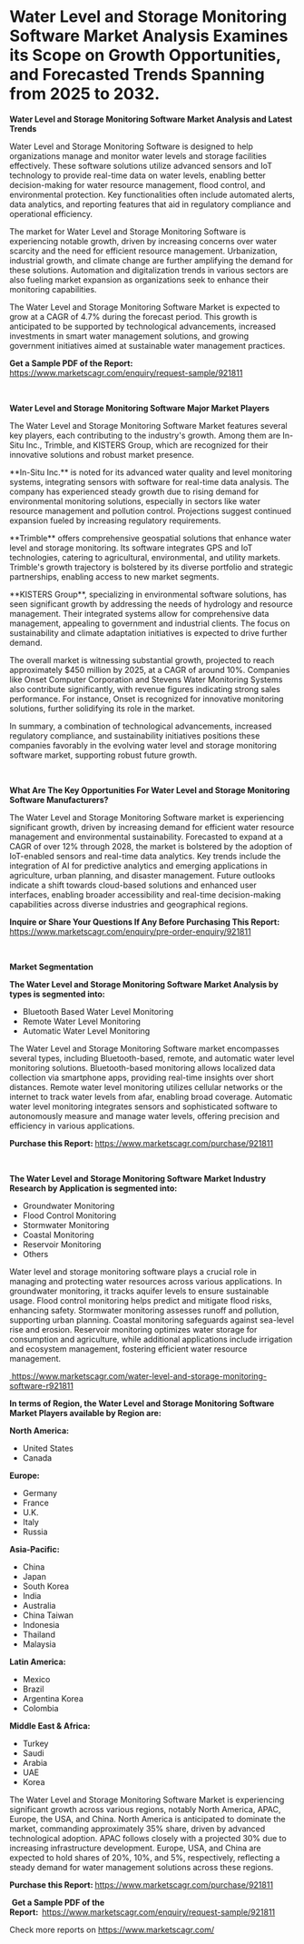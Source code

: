 <p><h1>Water Level and Storage Monitoring Software Market Analysis Examines its Scope on Growth Opportunities, and Forecasted Trends Spanning from 2025 to 2032.</h1></p><p><strong>Water Level and Storage Monitoring Software Market Analysis and Latest Trends</strong></p>
<p><p>Water Level and Storage Monitoring Software is designed to help organizations manage and monitor water levels and storage facilities effectively. These software solutions utilize advanced sensors and IoT technology to provide real-time data on water levels, enabling better decision-making for water resource management, flood control, and environmental protection. Key functionalities often include automated alerts, data analytics, and reporting features that aid in regulatory compliance and operational efficiency.</p><p>The market for Water Level and Storage Monitoring Software is experiencing notable growth, driven by increasing concerns over water scarcity and the need for efficient resource management. Urbanization, industrial growth, and climate change are further amplifying the demand for these solutions. Automation and digitalization trends in various sectors are also fueling market expansion as organizations seek to enhance their monitoring capabilities.</p><p>The Water Level and Storage Monitoring Software Market is expected to grow at a CAGR of 4.7% during the forecast period. This growth is anticipated to be supported by technological advancements, increased investments in smart water management solutions, and growing government initiatives aimed at sustainable water management practices.</p></p>
<p><strong>Get a Sample PDF of the Report:&nbsp;</strong> <a href="https://www.marketscagr.com/enquiry/request-sample/921811?utm_campaign=2470&utm_medium=2&utm_source=Github&utm_content=ia&utm_term=07032025&utm_id=water-level-and-storage-monitoring-software">https://www.marketscagr.com/enquiry/request-sample/921811</a></p>
<p>&nbsp;</p>
<p><strong>Water Level and Storage Monitoring Software Major Market Players</strong></p>
<p><p>The Water Level and Storage Monitoring Software Market features several key players, each contributing to the industry's growth. Among them are In-Situ Inc., Trimble, and KISTERS Group, which are recognized for their innovative solutions and robust market presence.</p><p>**In-Situ Inc.** is noted for its advanced water quality and level monitoring systems, integrating sensors with software for real-time data analysis. The company has experienced steady growth due to rising demand for environmental monitoring solutions, especially in sectors like water resource management and pollution control. Projections suggest continued expansion fueled by increasing regulatory requirements.</p><p>**Trimble** offers comprehensive geospatial solutions that enhance water level and storage monitoring. Its software integrates GPS and IoT technologies, catering to agricultural, environmental, and utility markets. Trimble's growth trajectory is bolstered by its diverse portfolio and strategic partnerships, enabling access to new market segments.</p><p>**KISTERS Group**, specializing in environmental software solutions, has seen significant growth by addressing the needs of hydrology and resource management. Their integrated systems allow for comprehensive data management, appealing to government and industrial clients. The focus on sustainability and climate adaptation initiatives is expected to drive further demand.</p><p>The overall market is witnessing substantial growth, projected to reach approximately $450 million by 2025, at a CAGR of around 10%. Companies like Onset Computer Corporation and Stevens Water Monitoring Systems also contribute significantly, with revenue figures indicating strong sales performance. For instance, Onset is recognized for innovative monitoring solutions, further solidifying its role in the market.</p><p>In summary, a combination of technological advancements, increased regulatory compliance, and sustainability initiatives positions these companies favorably in the evolving water level and storage monitoring software market, supporting robust future growth.</p></p>
<p>&nbsp;</p>
<p><strong>What Are The Key Opportunities For Water Level and Storage Monitoring Software Manufacturers?</strong></p>
<p><p>The Water Level and Storage Monitoring Software market is experiencing significant growth, driven by increasing demand for efficient water resource management and environmental sustainability. Forecasted to expand at a CAGR of over 12% through 2028, the market is bolstered by the adoption of IoT-enabled sensors and real-time data analytics. Key trends include the integration of AI for predictive analytics and emerging applications in agriculture, urban planning, and disaster management. Future outlooks indicate a shift towards cloud-based solutions and enhanced user interfaces, enabling broader accessibility and real-time decision-making capabilities across diverse industries and geographical regions.</p></p>
<p><strong>Inquire or Share Your Questions If Any Before Purchasing This Report:</strong> <a href="https://www.marketscagr.com/enquiry/pre-order-enquiry/921811?utm_campaign=2470&utm_medium=2&utm_source=Github&utm_content=ia&utm_term=07032025&utm_id=water-level-and-storage-monitoring-software">https://www.marketscagr.com/enquiry/pre-order-enquiry/921811</a></p>
<p>&nbsp;</p>
<p><strong>Market Segmentation</strong></p>
<p><strong>The Water Level and Storage Monitoring Software Market Analysis by types is segmented into:</strong></p>
<p><ul><li>Bluetooth Based Water Level Monitoring</li><li>Remote Water Level Monitoring</li><li>Automatic Water Level Monitoring</li></ul></p>
<p><p>The Water Level and Storage Monitoring Software market encompasses several types, including Bluetooth-based, remote, and automatic water level monitoring solutions. Bluetooth-based monitoring allows localized data collection via smartphone apps, providing real-time insights over short distances. Remote water level monitoring utilizes cellular networks or the internet to track water levels from afar, enabling broad coverage. Automatic water level monitoring integrates sensors and sophisticated software to autonomously measure and manage water levels, offering precision and efficiency in various applications.</p></p>
<p><strong>Purchase this Report:&nbsp;</strong><a href="https://www.marketscagr.com/purchase/921811?utm_campaign=2470&utm_medium=2&utm_source=Github&utm_content=ia&utm_term=07032025&utm_id=water-level-and-storage-monitoring-software">https://www.marketscagr.com/purchase/921811</a></p>
<p>&nbsp;</p>
<p><strong>The Water Level and Storage Monitoring Software Market Industry Research by Application is segmented into:</strong></p>
<p><ul><li>Groundwater Monitoring</li><li>Flood Control Monitoring</li><li>Stormwater Monitoring</li><li>Coastal Monitoring</li><li>Reservoir Monitoring</li><li>Others</li></ul></p>
<p><p>Water level and storage monitoring software plays a crucial role in managing and protecting water resources across various applications. In groundwater monitoring, it tracks aquifer levels to ensure sustainable usage. Flood control monitoring helps predict and mitigate flood risks, enhancing safety. Stormwater monitoring assesses runoff and pollution, supporting urban planning. Coastal monitoring safeguards against sea-level rise and erosion. Reservoir monitoring optimizes water storage for consumption and agriculture, while additional applications include irrigation and ecosystem management, fostering efficient water resource management.</p></p>
<p><a href="https://www.marketscagr.com/water-level-and-storage-monitoring-software-r921811?utm_campaign=2470&utm_medium=2&utm_source=Github&utm_content=ia&utm_term=07032025&utm_id=water-level-and-storage-monitoring-software">&nbsp;https://www.marketscagr.com/water-level-and-storage-monitoring-software-r921811</a></p>
<p><strong>In terms of Region, the Water Level and Storage Monitoring Software Market Players available by Region are:</strong></p>
<p>
    <p> <strong> North America: </strong>
        <ul>
            <li>United States</li>
            <li>Canada</li>
        </ul>
        </p> 
    <p> <strong> Europe: </strong>
        <ul>
            <li>Germany</li>
            <li>France</li>
            <li>U.K.</li>
            <li>Italy</li>
            <li>Russia</li>
        </ul>
        </p> 
    <p> <strong> Asia-Pacific: </strong>
        <ul>
            <li>China</li>
            <li>Japan</li>
            <li>South Korea</li>
            <li>India</li>
            <li>Australia</li>
            <li>China Taiwan</li>
            <li>Indonesia</li>
            <li>Thailand</li>
            <li>Malaysia</li>
        </ul>
        </p> 
    <p> <strong> Latin America: </strong>
        <ul>
            <li>Mexico</li>
            <li>Brazil</li>
            <li>Argentina Korea</li>
            <li>Colombia</li>
        </ul>
        </p> 
    <p> <strong> Middle East & Africa: </strong>
        <ul>
            <li>Turkey</li>
            <li>Saudi</li>
            <li>Arabia</li>
            <li>UAE</li>
            <li>Korea</li>
        </ul>
    </p>
    </p>
<p><p>The Water Level and Storage Monitoring Software Market is experiencing significant growth across various regions, notably North America, APAC, Europe, the USA, and China. North America is anticipated to dominate the market, commanding approximately 35% share, driven by advanced technological adoption. APAC follows closely with a projected 30% due to increasing infrastructure development. Europe, USA, and China are expected to hold shares of 20%, 10%, and 5%, respectively, reflecting a steady demand for water management solutions across these regions.</p></p>
<p><strong>Purchase this Report: </strong><a href="https://www.marketscagr.com/purchase/921811?utm_campaign=2470&utm_medium=2&utm_source=Github&utm_content=ia&utm_term=07032025&utm_id=water-level-and-storage-monitoring-software">https://www.marketscagr.com/purchase/921811</a></p>
<p>&nbsp;<strong>Get a Sample PDF of the Report:&nbsp;&nbsp;</strong><a href="https://www.marketscagr.com/enquiry/request-sample/921811?utm_campaign=2470&utm_medium=2&utm_source=Github&utm_content=ia&utm_term=07032025&utm_id=water-level-and-storage-monitoring-software">https://www.marketscagr.com/enquiry/request-sample/921811</a></p>
<p><strong></strong></p>
<p>Check more reports on <a href="https://www.marketscagr.com/?utm_campaign=2470&utm_medium=2&utm_source=Github&utm_content=ia&utm_term=07032025&utm_id=water-level-and-storage-monitoring-software">https://www.marketscagr.com/</a></p>